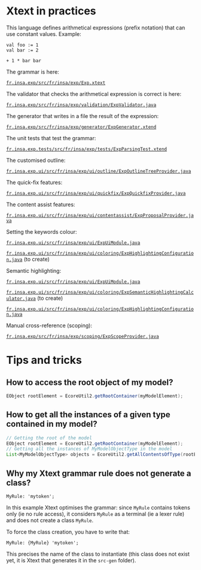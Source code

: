 
# Xtext in practices

This language defines arithmetical expressions (prefix notation) that can use constant values.
Example:
```
val foo := 1
val bar := 2

+ 1 * bar bar
```


The grammar is here:

[`fr.insa.exp/src/fr/insa/exp/Exp.xtext`](/fr.insa.exp/src/fr/insa/exp/Exp.xtext)

The validator that checks the arithmetical expression is correct is here:

[`fr.insa.exp/src/fr/insa/exp/validation/ExpValidator.java`](/fr.insa.exp/src/fr/insa/exp/validation/ExpValidator.java)

The generator that writes in a file the result of the expression:

[`fr.insa.exp/src/fr/insa/exp/generator/ExpGenerator.xtend`](/fr.insa.exp/src/fr/insa/exp/generator/ExpGenerator.xtend)

The unit tests that test the grammar:

[`fr.insa.exp.tests/src/fr/insa/exp/tests/ExpParsingTest.xtend`](/fr.insa.exp.tests/src/fr/insa/exp/tests/ExpParsingTest.xtend)

The customised outline:

[`fr.insa.exp.ui/src/fr/insa/exp/ui/outline/ExpOutlineTreeProvider.java`](/fr.insa.exp.ui/src/fr/insa/exp/ui/outline/ExpOutlineTreeProvider.java)

The quick-fix features:

[`fr.insa.exp.ui/src/fr/insa/exp/ui/quickfix/ExpQuickfixProvider.java`](/fr.insa.exp.ui/src/fr/insa/exp/ui/quickfix/ExpQuickfixProvider.java)

The content assist features:

[`fr.insa.exp.ui/src/fr/insa/exp/ui/contentassist/ExpProposalProvider.java`](/fr.insa.exp.ui/src/fr/insa/exp/ui/contentassist/ExpProposalProvider.java)

Setting the keywords colour:

[`fr.insa.exp.ui/src/fr/insa/exp/ui/ExpUiModule.java`](/fr.insa.exp.ui/src/fr/insa/exp/ui/ExpUiModule.java)

[`fr.insa.exp.ui/src/fr/insa/exp/ui/coloring/ExpHighlightingConfiguration.java`](/fr.insa.exp.ui/src/fr/insa/exp/ui/coloring/ExpHighlightingConfiguration.java) (to create)

Semantic highlighting:

[`fr.insa.exp.ui/src/fr/insa/exp/ui/ExpUiModule.java`](/fr.insa.exp.ui/src/fr/insa/exp/ui/ExpUiModule.java)

[`fr.insa.exp.ui/src/fr/insa/exp/ui/coloring/ExpSemanticHighlightingCalculator.java`](/fr.insa.exp.ui/src/fr/insa/exp/ui/coloring/ExpSemanticHighlightingCalculator.java) (to create)

[`fr.insa.exp.ui/src/fr/insa/exp/ui/coloring/ExpHighlightingConfiguration.java`](/fr.insa.exp.ui/src/fr/insa/exp/ui/coloring/ExpHighlightingConfiguration.java)


Manual cross-reference (scoping):

[`fr.insa.exp/src/fr/insa/exp/scoping/ExpScopeProvider.java`](/fr.insa.exp/src/fr/insa/exp/scoping/ExpScopeProvider.java)



# Tips and tricks

## How to access the root object of my model?

```java
EObject rootElement = EcoreUtil2.getRootContainer(myModelElement);
```


## How to get all the instances of a given type contained in my model?

```java
// Getting the root of the model
EObject rootElement = EcoreUtil2.getRootContainer(myModelElement);
// Getting all the instances of MyModelObjectType in the model
List<MyModelObjectType> objects = EcoreUtil2.getAllContentsOfType(rootElement, MyModelObjectType.class);
```

## Why my Xtext grammar rule does not generate a class?

`MyRule: 'mytoken';`

In this example Xtext optimises the grammar: since `MyRule` contains tokens only (ie no rule access), it considers `MyRule` as a terminal (ie a lexer rule) and does not create a class `MyRule`.

To force the class creation, you have to write that:

`MyRule: {MyRule} 'mytoken';`

This precises the name of the class to instantiate (this class does not exist yet, it is Xtext that generates it in the `src-gen` folder).



